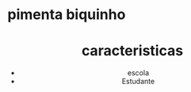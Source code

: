 # pimenta biquinho
<html lang="en">
<head>
    <meta charset="UTF-8">
    <meta http-equiv="X-UA-Compatible" content="IE=edge">
    <meta name="viewport" content="width=device-width, initial-scale=1.0">
    <title>aaa</title>
    <link rel="stylesheet" href="style.css">
</head>
<body>
    <header>
        <h1>caracteristicas</h1>
        <ul>
            <li>escola</li>
            <li>Estudante</li>
        </ul>
    </header>

</body>
</html>
